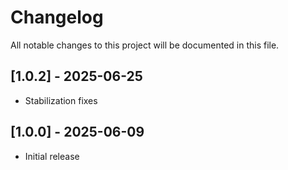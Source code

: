 # Changelog

All notable changes to this project will be documented in this file.

## [1.0.2] - 2025-06-25
- Stabilization fixes

## [1.0.0] - 2025-06-09
- Initial release
